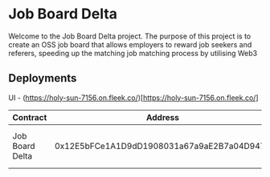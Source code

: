 # Job Board Delta   

Welcome to the Job Board Delta project. The purpose of this project is to create an OSS job board that allows employers to reward job seekers and referers, speeding up the matching job matching process by utilising Web3 

## Deployments 
UI - (https://holy-sun-7156.on.fleek.co/)[https://holy-sun-7156.on.fleek.co/]

|Contract | Address | Description |
|---------|---------|-------------| 
|Job Board Delta | 0x12E5bFCe1A1D9dD1908031a67a9aE2B7a04D9475 | This is the main Job Board Delta Contract |


